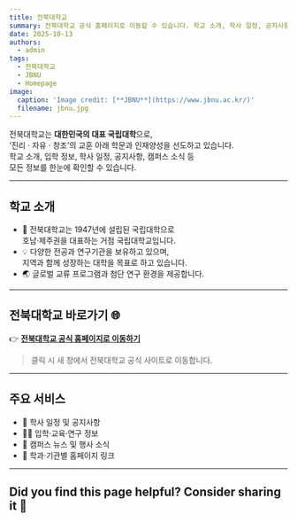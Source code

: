 ```yaml
---
title: 전북대학교
summary: 전북대학교 공식 홈페이지로 이동할 수 있습니다. 학교 소개, 학사 일정, 공지사항 등 다양한 정보를 제공합니다.
date: 2025-10-13
authors:
  - admin
tags:
  - 전북대학교
  - JBNU
  - Homepage
image:
  caption: 'Image credit: [**JBNU**](https://www.jbnu.ac.kr/)'
  filename: jbnu.jpg
---
```


전북대학교는 **대한민국의 대표 국립대학**으로,  
‘진리 · 자유 · 창조’의 교훈 아래 학문과 인재양성을 선도하고 있습니다.  
학교 소개, 입학 정보, 학사 일정, 공지사항, 캠퍼스 소식 등  
모든 정보를 한눈에 확인할 수 있습니다.

---

## 학교 소개

- 🏫 전북대학교는 1947년에 설립된 국립대학으로  
  호남·제주권을 대표하는 거점 국립대학교입니다.  
- 💡 다양한 전공과 연구기관을 보유하고 있으며,  
  지역과 함께 성장하는 대학을 목표로 하고 있습니다.  
- 🌏 글로벌 교류 프로그램과 첨단 연구 환경을 제공합니다.

---

## 전북대학교 바로가기 🌐

👉 [**전북대학교 공식 홈페이지로 이동하기**](https://www.jbnu.ac.kr/)  

> 클릭 시 새 창에서 전북대학교 공식 사이트로 이동합니다.

---

## 주요 서비스

- 📅 학사 일정 및 공지사항  
- 🧑‍🎓 입학·교육·연구 정보  
- 💬 캠퍼스 뉴스 및 행사 소식  
- 🏢 학과·기관별 홈페이지 링크  

---

## Did you find this page helpful? Consider sharing it 🙌
